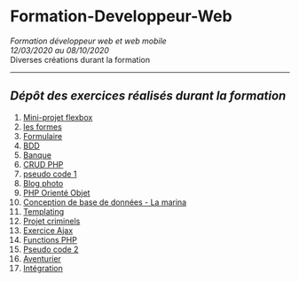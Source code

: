 # Formation-Developpeur-Web
*Formation développeur web et web mobile*  
*12/03/2020 au 08/10/2020*  
Diverses créations durant la formation  

------------------------------------
## *Dépôt des exercices réalisés durant la formation*  

1. [Mini-projet flexbox](01_flexbox1)  
2. [les formes](02_les_formes)  
3. [Formulaire](03_formulaire_vardump)   
4. [BDD](04_BDD)  
5. [Banque](05_banque)  
6. [CRUD PHP](06_CRUD_PHP)  
7. [pseudo code 1](07_pseudo_code1)  
8. [Blog photo](08_blog_photo)  
9. [PHP Orienté Objet](09_poo)  
10. [Conception de base de données - La marina](10_la_marina)  
11. [Templating](11_templating)  
12. [Projet criminels](12_criminels)  
13. [Exercice Ajax](13_exo_ajax)  
14. [Functions PHP](14_fonctions_php)  
15. [Pseudo code 2](15_pseudo_code2)  
16. [Aventurier](16_aventurier)  
17. [Intégration](17_exercice_integration)  

